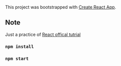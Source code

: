 This project was bootstrapped with [Create React App](https://github.com/facebook/create-react-app).

## Note

Just a practice of [React offical tutrial](https://reactjs.org/tutorial/tutorial.html)

### `npm install`

### `npm start`

